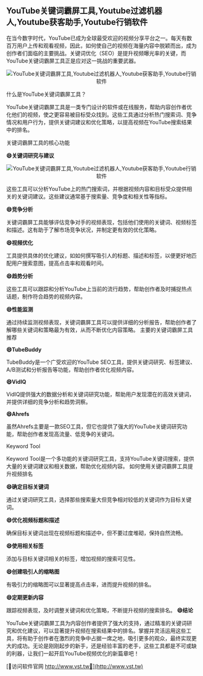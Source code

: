 ## **YouTube关键词霸屏工具,Youtube过滤机器人,Youtube获客助手,Youtube行销软件**

在当今数字时代，YouTube已成为全球最受欢迎的视频分享平台之一。每天有数百万用户上传和观看视频，因此，如何使自己的视频在海量内容中脱颖而出，成为创作者们面临的主要挑战。关键词优化（SEO）是提升视频曝光率的关键，而YouTube关键词霸屏工具正是应对这一挑战的重要武器。

 <center><img src="https://vst.tw/MP4/tuiguang/png/5.png" alt="YouTube关键词霸屏工具,Youtube过滤机器人,Youtube获客助手,Youtube行销软件"></center>

什么是YouTube关键词霸屏工具？

YouTube关键词霸屏工具是一类专门设计的软件或在线服务，帮助内容创作者优化他们的视频，使之更容易被目标受众找到。这些工具通过分析热门搜索词、竞争情况和用户行为，提供关键词建议和优化策略，以提高视频在YouTube搜索结果中的排名。

关键词霸屏工具的核心功能

**😄关键词研究与建议**

 <center><img src="https://vst.tw/MP4/tuiguang/png/6.png" alt="YouTube关键词霸屏工具,Youtube过滤机器人,Youtube获客助手,Youtube行销软件"></center>

这些工具可以分析YouTube上的热门搜索词，并根据视频内容和目标受众提供相关的关键词建议。这些建议通常基于搜索量、竞争度和相关性等指标。

**😄竞争分析**

关键词霸屏工具能够评估竞争对手的视频表现，包括他们使用的关键词、视频标签和描述。这有助于了解市场竞争状况，并制定更有效的优化策略。

**😄视频优化**

工具提供具体的优化建议，如如何撰写吸引人的标题、描述和标签，以便更好地匹配用户搜索意图，提高点击率和观看时间。

**😄趋势分析**

这些工具可以跟踪和分析YouTube上当前的流行趋势，帮助创作者及时捕捉热点话题，制作符合趋势的视频内容。

**😄性能监测**

通过持续监测视频表现，关键词霸屏工具可以提供详细的分析报告，帮助创作者了解哪些关键词和策略最为有效，从而不断优化内容策略。
主要的关键词霸屏工具推荐

**😄TubeBuddy**

TubeBuddy是一个广受欢迎的YouTube SEO工具，提供关键词研究、标签建议、A/B测试和分析报告等功能，帮助创作者优化视频内容。

**😄VidIQ**

VidIQ提供强大的数据分析和关键词研究功能，帮助用户发现潜在的高效关键词，并提供详细的竞争分析和趋势洞察。

**😄Ahrefs**

虽然Ahrefs主要是一款SEO工具，但它也提供了强大的YouTube关键词研究功能，帮助创作者发现高流量、低竞争的关键词。

Keyword Tool

Keyword Tool是一个多功能的关键词研究工具，支持YouTube关键词搜索，提供大量的关键词建议和相关数据，帮助优化视频内容。
如何使用关键词霸屏工具提升视频排名

**😄确定目标关键词**

通过关键词研究工具，选择那些搜索量大但竞争相对较低的关键词作为目标关键词。

**😄优化视频标题和描述**

确保目标关键词出现在视频标题和描述中，但不要过度堆砌，保持自然流畅。

**😄使用相关标签**

添加与目标关键词相关的标签，增加视频的搜索可见性。

**😄创建吸引人的缩略图**

有吸引力的缩略图可以显著提高点击率，进而提升视频的排名。

**😄定期更新内容**

跟踪视频表现，及时调整关键词和优化策略，不断提升视频的搜索排名。
**😄结论**

YouTube关键词霸屏工具为内容创作者提供了强大的支持，通过精准的关键词研究和优化建议，可以显著提升视频在搜索结果中的排名。掌握并灵活运用这些工具，将有助于创作者在激烈的竞争中占据一席之地，吸引更多的观众，最终实现更大的成功。无论是刚刚起步的新手，还是经验丰富的老手，这些工具都是不可或缺的利器，让我们一起开启YouTube视频优化的新篇章吧！


[👻访问软件官网 http://www.vst.tw👻](http://www.vst.tw)
